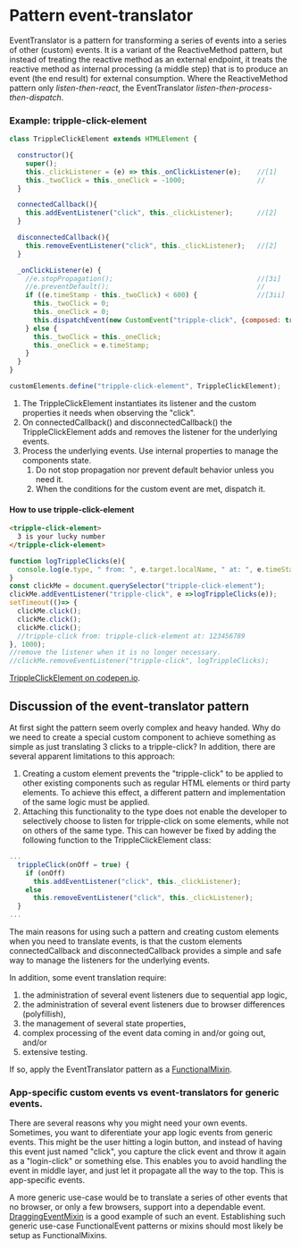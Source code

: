 # Pattern event-translator

EventTranslator is a pattern for transforming a series of events into a series of other (custom) events.
It is a variant of the ReactiveMethod pattern, but instead of treating the reactive method as an 
external endpoint, it treats the reactive method as internal processing (a middle step) that is to 
produce an event (the end result) for external consumption. 
Where the ReactiveMethod pattern only *listen-then-react*, 
the EventTranslator *listen-then-process-then-dispatch*.

### Example: tripple-click-element

```javascript
class TrippleClickElement extends HTMLElement {

  constructor(){
    super();                               
    this._clickListener = (e) => this._onClickListener(e);    //[1]
    this._twoClick = this._oneClick = -1000;                  //
  }

  connectedCallback(){  
    this.addEventListener("click", this._clickListener);      //[2]
  }

  disconnectedCallback(){
    this.removeEventListener("click", this._clickListener);   //[2]
  }                                                            

  _onClickListener(e) {
    //e.stopPropagation();                                    //[3i]
    //e.preventDefault();                                     //
    if ((e.timeStamp - this._twoClick) < 600) {               //[3ii]
      this._twoClick = 0;
      this._oneClick = 0;
      this.dispatchEvent(new CustomEvent("tripple-click", {composed: true, bubbles: true}));
    } else {
      this._twoClick = this._oneClick;                        
      this._oneClick = e.timeStamp;
    }
  }
}

customElements.define("tripple-click-element", TrippleClickElement);
```
1. The TrippleClickElement instantiates its listener and 
the custom properties it needs when observing the "click".
2. On connectedCallback() and disconnectedCallback() the TrippleClickElement
adds and removes the listener for the underlying events.
3. Process the underlying events. Use internal properties to manage the components state.
    1. Do not stop propagation nor prevent default behavior unless you need it.
    2. When the conditions for the custom event are met, dispatch it.

#### How to use tripple-click-element
```html
<tripple-click-element>
  3 is your lucky number
</tripple-click-element>                                                    
```

```javascript
function logTrippleClicks(e){  
  console.log(e.type, " from: ", e.target.localName, " at: ", e.timeStamp);
}                     
const clickMe = document.querySelector("tripple-click-element");
clickMe.addEventListener("tripple-click", e =>logTrippleClicks(e));    
setTimeout(()=> {
  clickMe.click();                     
  clickMe.click();
  clickMe.click();    
  //tripple-click from: tripple-click-element at: 123456789
}, 1000);
//remove the listener when it is no longer necessary.
//clickMe.removeEventListener("tripple-click", logTrippleClicks);  
```

[TrippleClickElement on codepen.io](https://codepen.io/orstavik/pen/GxaxbL).

## Discussion of the event-translator pattern
At first sight the pattern seem overly complex and heavy handed. 
Why do we need to create a special custom component to achieve something 
as simple as just translating 3 clicks to a tripple-click? In addition,
there are several apparent limitations to this approach:
1. Creating a custom element prevents the "tripple-click" to be applied to other existing components 
such as regular HTML elements or third party elements. To achieve this effect, a different pattern 
and implementation of the same logic must be applied.
2. Attaching this functionality to the type does not enable the developer to selectively choose to
listen for tripple-click on some elements, while not on others of the same type. This can however be 
fixed by adding the following function to the TrippleClickElement class:
```javascript
...
  trippleClick(onOff = true) {
    if (onOff)
      this.addEventListener("click", this._clickListener);
    else
      this.removeEventListener("click", this._clickListener);
  }
...
```

The main reasons for using such a pattern and creating custom elements when you need to translate events,
is that the custom elements connectedCallback and disconnectedCallback provides a simple and safe way to
manage the listeners for the underlying events.

In addition, some event translation require:
1. the administration of several event listeners due to sequential app logic,
2. the administration of several event listeners due to browser differences (polyfillish),
3. the management of several state properties,
4. complex processing of the event data coming in and/or going out, and/or
5. extensive testing.

If so, apply the EventTranslator pattern as a [FunctionalMixin](Pattern2_FunctionalMixin.md).

### App-specific custom events vs event-translators for generic events.

There are several reasons why you might need your own events. Sometimes, you want to diferentiate your 
app logic events from generic events. This might be the user hitting a login button, and instead of 
having this event just named "click", you capture the click event and throw it again as a "login-click"
or something else. This enables you to avoid handling the event in middle layer, and just let it propagate 
all the way to the top. This is app-specific events.

A more generic use-case would be to translate a series of other events that no browser, or only a few browsers,
support into a dependable event. [DraggingEventMixin](Mixin3_DraggingEventMixin.md) is a good example of such an
event. Establishing such generic use-case FunctionalEvent patterns or mixins should most likely be 
setup as FunctionalMixins.